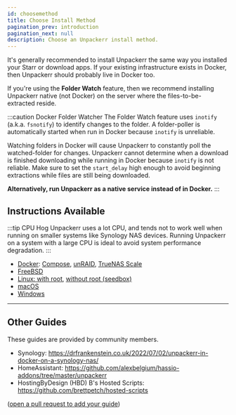 ```yaml
---
id: choosemethod
title: Choose Install Method
pagination_prev: introduction
pagination_next: null
description: Choose an Unpackerr install method.
---
```


It's generally recommended to install Unpackerr the same way you installed your
Starr or download apps. If your existing infrastructure exists in Docker, then
Unpackerr should probably live in Docker too.

If you're using the **Folder Watch** feature, then we recommend installing
Unpackerr native (not Docker) on the server where the files-to-be-extracted
reside.

:::caution Docker Folder Watcher
The Folder Watch feature uses `inotify` (a.k.a. `fsnotify`) to identify
changes to the folder. A folder-poller is automatically started when run in
Docker because `inotify` is unreliable.

Watching folders in Docker will cause Unpackerr to constantly poll the
watched-folder for changes. Unpackerr cannot determine when a download is
finished downloading while running in Docker because `inotify` is not reliable.
Make sure to set the `start_delay` high enough to avoid beginning extractions
while files are still being downloaded.

**Alternatively, run Unpackerr as a native service instead of in Docker.**
:::

## Instructions Available

:::tip CPU Hog
Unpackerr uses a lot CPU, and tends not to work well when running on smaller systems like Synology NAS devices.
Running Unpackerr on a system with a large CPU is ideal to avoid system performance degradation.
:::

- [Docker](/docs/install/docker): [Compose](/docs/install/compose), [unRAID](/docs/install/unraid),
    [TrueNAS Scale](/docs/install/truenas-scale)
- [FreeBSD](/docs/install/freebsd)
- [Linux: with root](/docs/install/linux), [without root (seedbox)](/docs/install/seedbox)
- [macOS](/docs/install/macos)
- [Windows](/docs/install/windows)

---

## Other Guides

These guides are provided by community members.

- Synology: https://drfrankenstein.co.uk/2022/07/02/unpackerr-in-docker-on-a-synology-nas/
- HomeAssistant: https://github.com/alexbelgium/hassio-addons/tree/master/unpackerr
- HostingByDesign (HBD) B's Hosted Scripts: https://github.com/brettpetch/hosted-scripts

([open a pull request to add your guide](https://github.com/Unpackerr/unpackerr.github.io/blob/main/docs/install/choosemethod.md))

